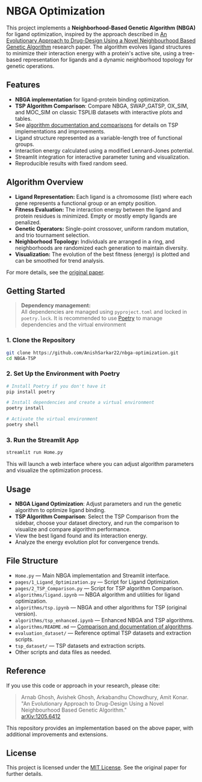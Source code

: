 
# NBGA Optimization

This project implements a **Neighborhood-Based Genetic Algorithm (NBGA)** for ligand optimization, inspired by the approach described in [An Evolutionary Approach to Drug-Design Using a Novel Neighbourhood Based Genetic Algorithm](https://arxiv.org/abs/1205.6412) research paper. The algorithm evolves ligand structures to minimize their interaction energy with a protein's active site, using a tree-based representation for ligands and a dynamic neighborhood topology for genetic operations.

## Features

- **NBGA implementation** for ligand-protein binding optimization.
- **TSP Algorithm Comparison**: Compare NBGA, SWAP_GATSP, OX_SIM, and MOC_SIM on classic TSPLIB datasets with interactive plots and tables.
- See [algorithm documentation and comparisons](algorithms/README.md) for details on TSP implementations and improvements.
- Ligand structure represented as a variable-length tree of functional groups.
- Interaction energy calculated using a modified Lennard-Jones potential.
- Streamlit integration for interactive parameter tuning and visualization.
- Reproducible results with fixed random seed.

## Algorithm Overview

- **Ligand Representation:** Each ligand is a chromosome (list) where each gene represents a functional group or an empty position.
- **Fitness Evaluation:** The interaction energy between the ligand and protein residues is minimized. Empty or mostly empty ligands are penalized.
- **Genetic Operators:** Single-point crossover, uniform random mutation, and trio tournament selection.
- **Neighborhood Topology:** Individuals are arranged in a ring, and neighborhoods are randomized each generation to maintain diversity.
- **Visualization:** The evolution of the best fitness (energy) is plotted and can be smoothed for trend analysis.

For more details, see the [original paper](https://arxiv.org/abs/1205.6412).

## Getting Started

> **Dependency management:**  
> All dependencies are managed using `pyproject.toml` and locked in `poetry.lock`.
> It is recommended to use [Poetry](https://python-poetry.org/) to manage dependencies and the virtual environment

### 1. Clone the Repository

```bash
git clone https://github.com/AnishSarkar22/nbga-optimization.git
cd NBGA-TSP
```

### 2. Set Up the Environment with Poetry

```bash
# Install Poetry if you don't have it
pip install poetry

# Install dependencies and create a virtual environment
poetry install

# Activate the virtual environment
poetry shell
```

### 3. Run the Streamlit App

```bash
streamlit run Home.py
```

This will launch a web interface where you can adjust algorithm parameters and visualize the optimization process.

## Usage

- **NBGA Ligand Optimization**: Adjust parameters and run the genetic algorithm to optimize ligand binding.
- **TSP Algorithm Comparison**: Select the TSP Comparison from the sidebar, choose your dataset directory, and run the comparison to visualize and compare algorithm performance.
- View the best ligand found and its interaction energy.
- Analyze the energy evolution plot for convergence trends.

## File Structure

- `Home.py` — Main NBGA implementation and Streamlit interface.
- `pages/1_Ligand_Optimization.py` — Script for Ligand Optimization.
- `pages/2_TSP_Comparison.py` — Script for TSP algorithm Comparison.
- `algorithms/ligand.ipynb` — NBGA algorithm and utilities for ligand optimization.
- `algorithms/tsp.ipynb` — NBGA and other algorithms for TSP (original version).
- `algorithms/tsp_enhanced.ipynb` — Enhanced NBGA and TSP algorithms.
- `algorithms/README.md` — [Comparison and documentation of algorithms](algorithms/README.md).
- `evaluation_dataset/` — Reference optimal TSP datasets and extraction scripts.
- `tsp_dataset/` — TSP datasets and extraction scripts.
- Other scripts and data files as needed.

## Reference

If you use this code or approach in your research, please cite:

> Arnab Ghosh, Avishek Ghosh, Arkabandhu Chowdhury, Amit Konar.  
> "An Evolutionary Approach to Drug-Design Using a Novel Neighbourhood Based Genetic Algorithm."  
> [arXiv:1205.6412](https://arxiv.org/abs/1205.6412)

This repository provides an implementation based on the above paper, with additional improvements and extensions.

## License

This project is licensed under the [MIT License](./LICENSE). See the original paper for further details.

